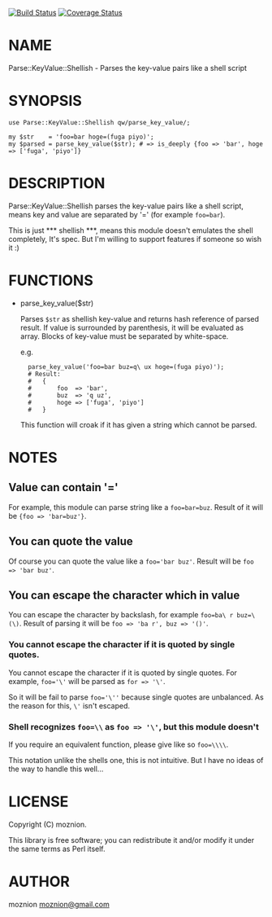 [![Build Status](https://travis-ci.org/moznion/Parse-KeyValue-Shellish.png?branch=master)](https://travis-ci.org/moznion/Parse-KeyValue-Shellish) [![Coverage Status](https://coveralls.io/repos/moznion/Parse-KeyValue-Shellish/badge.png?branch=master)](https://coveralls.io/r/moznion/Parse-KeyValue-Shellish?branch=master)
# NAME

Parse::KeyValue::Shellish - Parses the key-value pairs like a shell script

# SYNOPSIS

    use Parse::KeyValue::Shellish qw/parse_key_value/;

    my $str    = 'foo=bar hoge=(fuga piyo)';
    my $parsed = parse_key_value($str); # => is_deeply {foo => 'bar', hoge => ['fuga', 'piyo']}

# DESCRIPTION

Parse::KeyValue::Shellish parses the key-value pairs like a shell script, means key and value are separated by '=' (for example `foo=bar`).

This is just \*\*\* shellish \*\*\*, means this module doesn't emulates the shell completely, It's spec.  But I'm willing to support features if someone so wish it :)

# FUNCTIONS

- parse\_key\_value($str)

    Parses `$str` as shellish key-value and returns hash reference of parsed result.
    If value is surrounded by parenthesis, it will be evaluated as array.
    Blocks of key-value must be separated by white-space.

    e.g.

        parse_key_value('foo=bar buz=q\ ux hoge=(fuga piyo)');
        # Result:
        #   {
        #       foo  => 'bar',
        #       buz  => 'q uz',
        #       hoge => ['fuga', 'piyo']
        #   }

    This function will croak if it has given a string which cannot be parsed.

# NOTES

## Value can contain '='

For example, this module can parse string like a `foo=bar=buz`. Result of it will be `{foo => 'bar=buz'}`.

## You can quote the value

Of course you can quote the value like a `foo='bar buz'`. Result will be `foo => 'bar buz'`.

## You can escape the character which in value

You can escape the character by backslash, for example `foo=ba\ r buz=\(\)`. Result of parsing it will be `foo => 'ba r', buz => '()'`.

### You cannot escape the character if it is quoted by single quotes.

You cannot escape the character if it is quoted by single quotes. For example, `foo='\'` will be parsed as `for => '\'`.

So it will be fail to parse `foo='\''` because single quotes are unbalanced. As the reason for this, `\'` isn't escaped.

### Shell recognizes `foo=\\` as `foo => '\'`, but this module doesn't

If you require an equivalent function, please give like so `foo=\\\\`.

This notation unlike the shells one, this is not intuitive. But I have no ideas of the way to handle this well...

# LICENSE

Copyright (C) moznion.

This library is free software; you can redistribute it and/or modify
it under the same terms as Perl itself.

# AUTHOR

moznion <moznion@gmail.com>
